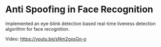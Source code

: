 # Anti Spoofing in Face Recognition

Implemented an eye-blink detection based real-time liveness detection algorithm for face recognition.

Video: https://youtu.be/sNm2gxsGn-o
